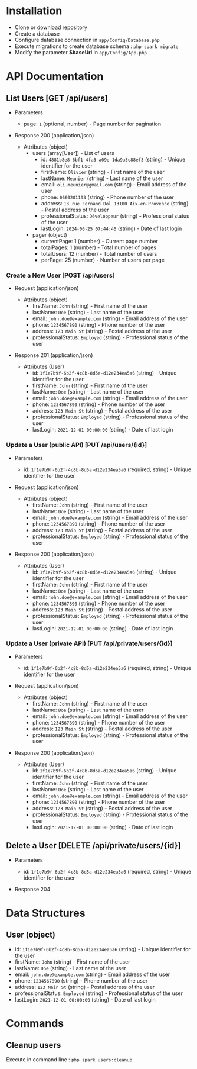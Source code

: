 # Installation

- Clone or download repository
- Create a database 
- Configure database connection in `app/Config/Database.php`
- Execute migrations to create database schema : `php spark migrate`
- Modify the parameter **$baseUrl** in `app/Config/App.php`

# API Documentation
## List Users [GET /api/users]

+ Parameters
    + page: `1` (optional, number) - Page number for pagination

+ Response 200 (application/json)
    + Attributes (object)
        + users (array[User]) - List of users
            + id: `4881b8e8-6bf1-4fa3-a09e-1da9a3c88ef3` (string) - Unique identifier for the user
            + firstName: `Olivier` (string) - First name of the user
            + lastName: `Meunier` (string) - Last name of the user
            + email: `oli.meunier@gmail.com` (string) - Email address of the user
            + phone: `0660201193` (string) - Phone number of the user
            + address: `13 rue Fernand Dol 13100 Aix-en-Provence` (string) - Postal address of the user
            + professionalStatus: `Développeur` (string) - Professional status of the user
            + lastLogin: `2024-06-25 07:44:45` (string) - Date of last login
        + pager (object)
            + currentPage: 1 (number) - Current page number
            + totalPages: 1 (number) - Total number of pages
            + totalUsers: 12 (number) - Total number of users
            + perPage: 25 (number) - Number of users per page

### Create a New User [POST /api/users]

+ Request (application/json)
    + Attributes (object)
        + firstName: `John` (string) - First name of the user
        + lastName: `Doe` (string) - Last name of the user
        + email: `john.doe@example.com` (string) - Email address of the user
        + phone: `1234567890` (string) - Phone number of the user
        + address: `123 Main St` (string) - Postal address of the user
        + professionalStatus: `Employed` (string) - Professional status of the user

+ Response 201 (application/json)
    + Attributes (User)
        + id: `1f1e7b9f-6b2f-4c8b-8d5a-d12e234ea5a6` (string) - Unique identifier for the user
        + firstName: `John` (string) - First name of the user
        + lastName: `Doe` (string) - Last name of the user
        + email: `john.doe@example.com` (string) - Email address of the user
        + phone: `1234567890` (string) - Phone number of the user
        + address: `123 Main St` (string) - Postal address of the user
        + professionalStatus: `Employed` (string) - Professional status of the user
        + lastLogin: `2021-12-01 00:00:00` (string) - Date of last login

### Update a User (public API) [PUT /api/users/{id}]

+ Parameters
    + id: `1f1e7b9f-6b2f-4c8b-8d5a-d12e234ea5a6` (required, string) - Unique identifier for the user

+ Request (application/json)
    + Attributes (object)
        + firstName: `John` (string) - First name of the user
        + lastName: `Doe` (string) - Last name of the user
        + email: `john.doe@example.com` (string) - Email address of the user
        + phone: `1234567890` (string) - Phone number of the user
        + address: `123 Main St` (string) - Postal address of the user
        + professionalStatus: `Employed` (string) - Professional status of the user

+ Response 200 (application/json)
    + Attributes (User)
        + id: `1f1e7b9f-6b2f-4c8b-8d5a-d12e234ea5a6` (string) - Unique identifier for the user
        + firstName: `John` (string) - First name of the user
        + lastName: `Doe` (string) - Last name of the user
        + email: `john.doe@example.com` (string) - Email address of the user
        + phone: `1234567890` (string) - Phone number of the user
        + address: `123 Main St` (string) - Postal address of the user
        + professionalStatus: `Employed` (string) - Professional status of the user
        + lastLogin: `2021-12-01 00:00:00` (string) - Date of last login

### Update a User (private API) [PUT /api/private/users/{id}]

+ Parameters
    + id: `1f1e7b9f-6b2f-4c8b-8d5a-d12e234ea5a6` (required, string) - Unique identifier for the user

+ Request (application/json)
    + Attributes (object)
        + firstName: `John` (string) - First name of the user
        + lastName: `Doe` (string) - Last name of the user
        + email: `john.doe@example.com` (string) - Email address of the user
        + phone: `1234567890` (string) - Phone number of the user
        + address: `123 Main St` (string) - Postal address of the user
        + professionalStatus: `Employed` (string) - Professional status of the user

+ Response 200 (application/json)
    + Attributes (User)
        + id: `1f1e7b9f-6b2f-4c8b-8d5a-d12e234ea5a6` (string) - Unique identifier for the user
        + firstName: `John` (string) - First name of the user
        + lastName: `Doe` (string) - Last name of the user
        + email: `john.doe@example.com` (string) - Email address of the user
        + phone: `1234567890` (string) - Phone number of the user
        + address: `123 Main St` (string) - Postal address of the user
        + professionalStatus: `Employed` (string) - Professional status of the user
        + lastLogin: `2021-12-01 00:00:00` (string) - Date of last login

## Delete a User [DELETE /api/private/users/{id}]

+ Parameters
    + id: `1f1e7b9f-6b2f-4c8b-8d5a-d12e234ea5a6` (required, string) - Unique identifier for the user

+ Response 204

# Data Structures

## User (object)
+ id: `1f1e7b9f-6b2f-4c8b-8d5a-d12e234ea5a6` (string) - Unique identifier for the user
+ firstName: `John` (string) - First name of the user
+ lastName: `Doe` (string) - Last name of the user
+ email: `john.doe@example.com` (string) - Email address of the user
+ phone: `1234567890` (string) - Phone number of the user
+ address: `123 Main St` (string) - Postal address of the user
+ professionalStatus: `Employed` (string) - Professional status of the user
+ lastLogin: `2021-12-01 00:00:00` (string) - Date of last login

# Commands
## Cleanup users
Execute in command line : `php spark users:cleanup`